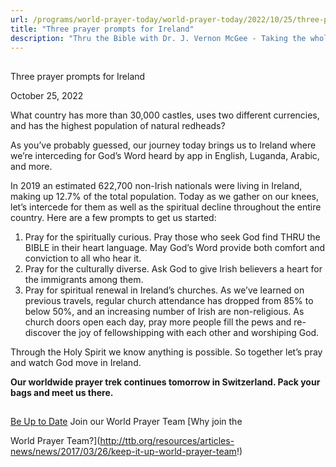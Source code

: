 ```yaml
---
url: /programs/world-prayer-today/world-prayer-today/2022/10/25/three-prayer-prompts-for-ireland
title: "Three prayer prompts for Ireland"
description: "Thru the Bible with Dr. J. Vernon McGee - Taking the whole Word to the whole world"
---
```







## 
 Three prayer prompts for Ireland


October 25, 2022




What country has more than 30,000 castles, uses two different currencies, and has the highest population of natural redheads? 

As you’ve probably guessed, our journey today brings us to Ireland where we’re interceding for God’s Word heard by app in English, Luganda, Arabic, and more.

In 2019 an estimated 622,700 non-Irish nationals were living in Ireland, making up 12.7% of the total population. Today as we gather on our knees, let’s intercede for them as well as the spiritual decline throughout the entire country. Here are a few prompts to get us started:

1. Pray for the spiritually curious. Pray those who seek God find THRU the BIBLE in their heart language. May God’s Word provide both comfort and conviction to all who hear it.
2. Pray for the culturally diverse. Ask God to give Irish believers a heart for the immigrants among them.
3. Pray for spiritual renewal in Ireland’s churches. As we’ve learned on previous travels, regular church attendance has dropped from 85% to below 50%, and an increasing number of Irish are non-religious. As church doors open each day, pray more people fill the pews and re-discover the joy of fellowshipping with each other and worshiping God.

Through the Holy Spirit we know anything is possible. So together let’s pray and watch God move in Ireland.

**Our worldwide prayer trek continues tomorrow in Switzerland. Pack your bags and meet us there.**







## 




[Be Up to Date](http://feeds.feedburner.com/WorldPrayerToday "World Prayer Today RSS Feed")
Join our World Prayer Team
[Why join the  

World Prayer Team?](http://ttb.org/resources/articles-news/news/2017/03/26/keep-it-up-world-prayer-team!)




